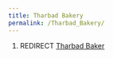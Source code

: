 ```yaml
---
title: Tharbad Bakery
permalink: /Tharbad_Bakery/
---
```


1.  REDIRECT [Tharbad Baker](Tharbad_Baker "wikilink")